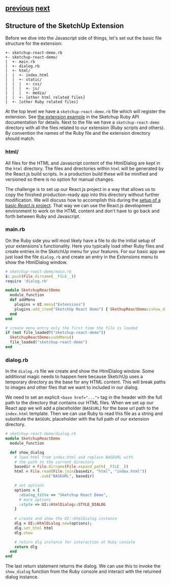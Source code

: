 [previous](./index.md) 
[next](./create_react_app.md)
---

## Structure of the SketchUp Extension

Before we dive into the Javascript side of things, let's set out the basic file structure for the extension:

    +- sketchup-react-demo.rb
    +- sketchup-react-demo/
    |  +- main.rb
    |  +- dialog.rb
    |  +- html/
    |  |  +- index.html
    |  |  +- static/
    |  |  |  +- css/ 
    |  |  |  +- js/
    |  |  |  +- media/
    |  |  +- [other html related files]
    |  +- [other Ruby related files]

At the top level we have a `sketchup-react-demo.rb` file which will register the extension. See [the extension example](http://ruby.sketchup.com/SketchupExtension.html) in the Sketchup Ruby API documentation for details. Next to the file we have a `sketchup-react-demo` directory with all the files related to our extension (Ruby scripts and others). By convention the names of the Ruby file and the extension directory should match.

### html/

All files for the HTML and Javascript content of the HtmlDialog are kept in the `html` directory. The files and directories within `html` will be generated by the React.js build scripts. In a production build these will be minified and versioned so there is no option for manual changes.

The challenge is to set up our React.js project in a way that allows us to copy the finished production-ready app into this directory without further modification. We will discuss how to accomplish this during the [setup of a basic *React.js* project](./create_react_app.md). That way we can use the React.js development environment to work on the HTML content and don't have to go back and forth between Ruby and Javascript.

### main.rb

On the Ruby side you will most likely have a file to do the initial setup of your extensions's functionality. Here you typically load other Ruby files and create entries in the SketchUp menu for your features. For our basic app we just load the file `dialog.rb` and create an entry in the *Extensions* menu to show the HtmlDialog window.

```ruby
# sketchup-react-demo/main.rb
$:.push(File.dirname(__FILE__))
require 'dialog.rb'

module SketchupReactDemo
  module_function
  def addMenu
    plugins = UI.menu("Extensions")
    plugins.add_item("SketchUp React Demo") { SkethupReactDemo::show_dialog }
  end
end

# create menu entry only the first time the file is loaded
if (not file_loaded?("sketchup-react-demo"))
  SketchupReactDemo::addMenu()
  file_loaded("sketchup-react-demo")
end   
```

### dialog.rb

In the `dialog.rb` file we create and show the HtmlDialog window. Some additional magic needs to happen here because SketchUp uses a temporary directory as the base for any HTML content. This will break paths to images and other files that we want to included in our dialog.

We need to set an explicit `<base href="...">` tag in the header with the full path to the directory that contains our HTML files. When we set up our React app we will add a placeholder (`BASEURL`) for the base url path to the `index.html` template. Then we can use Ruby to read this file as a string and substitute the `BASEURL` placeholder with the full path of our extension directory.

```ruby
# sketchup-react-demo/dialog.rb
module SketchupReactDemo
  module_function

  def show_dialog
    # load html from index.html and replace BASEURL with
    # the path to the current directory
    basedir = File.dirname(File.expand_path(__FILE__))
    html = File.read(File.join(basedir, "html", "index.html"))
               .sub("BASEURL", basedir)

    # set options
    options = {
      :dialog_title => "Sketchup React Demo",
      # more options
      :style => UI::HtmlDialog::STYLE_DIALOG
    }
    
    # create and show the UI::HtmlDialog instance
    dlg = UI::HtmlDialog.new(options);
    dlg.set_html html
    dlg.show

    # return dlg instance for interaction at Ruby console
    return dlg
  end
end
```

The last return statement returns the dialog. We can use this to invoke the  `show_dialog` function from the Ruby console and interact with the returned dialog instance.